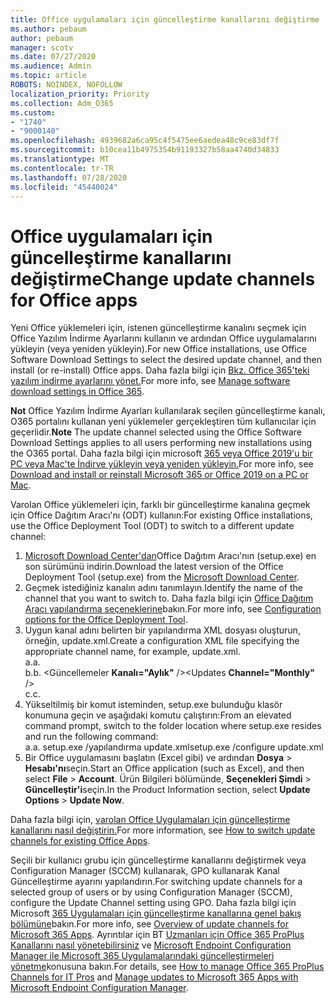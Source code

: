 ```yaml
---
title: Office uygulamaları için güncelleştirme kanallarını değiştirme
ms.author: pebaum
author: pebaum
manager: scotv
ms.date: 07/27/2020
ms.audience: Admin
ms.topic: article
ROBOTS: NOINDEX, NOFOLLOW
localization_priority: Priority
ms.collection: Adm_O365
ms.custom:
- "1740"
- "9000140"
ms.openlocfilehash: 4939682a6ca95c4f5475ee6aedea48c9ce83df7f
ms.sourcegitcommit: b10cea11b4975354b91193327b58aa4740d34833
ms.translationtype: MT
ms.contentlocale: tr-TR
ms.lasthandoff: 07/28/2020
ms.locfileid: "45440024"
---
```

# <a name="change-update-channels-for-office-apps"></a><span data-ttu-id="3d902-102">Office uygulamaları için güncelleştirme kanallarını değiştirme</span><span class="sxs-lookup"><span data-stu-id="3d902-102">Change update channels for Office apps</span></span>

<span data-ttu-id="3d902-103">Yeni Office yüklemeleri için, istenen güncelleştirme kanalını seçmek için Office Yazılım İndirme Ayarlarını kullanın ve ardından Office uygulamalarını yükleyin (veya yeniden yükleyin).</span><span class="sxs-lookup"><span data-stu-id="3d902-103">For new Office installations, use Office Software Download Settings to select the desired update channel, and then install (or re-install) Office apps.</span></span> <span data-ttu-id="3d902-104">Daha fazla bilgi için [Bkz. Office 365'teki yazılım indirme ayarlarını yönet.](https://docs.microsoft.com/deployoffice/manage-software-download-settings-office-365)</span><span class="sxs-lookup"><span data-stu-id="3d902-104">For more info, see [Manage software download settings in Office 365](https://docs.microsoft.com/deployoffice/manage-software-download-settings-office-365).</span></span> 

<span data-ttu-id="3d902-105">**Not** Office Yazılım İndirme Ayarları kullanılarak seçilen güncelleştirme kanalı, O365 portalını kullanan yeni yüklemeler gerçekleştiren tüm kullanıcılar için geçerlidir.</span><span class="sxs-lookup"><span data-stu-id="3d902-105">**Note** The update channel selected using the Office Software Download Settings applies to all users performing new installations using the O365 portal.</span></span> <span data-ttu-id="3d902-106">Daha fazla bilgi için microsoft [365 veya Office 2019'u bir PC veya Mac'te İndirve yükleyin veya yeniden yükleyin.](https://support.microsoft.com/office/download-and-install-or-reinstall-microsoft-365-or-office-2019-on-a-pc-or-mac-4414eaaf-0478-48be-9c42-23adc4716658)</span><span class="sxs-lookup"><span data-stu-id="3d902-106">For more info, see [Download and install or reinstall Microsoft 365 or Office 2019 on a PC or Mac](https://support.microsoft.com/office/download-and-install-or-reinstall-microsoft-365-or-office-2019-on-a-pc-or-mac-4414eaaf-0478-48be-9c42-23adc4716658).</span></span>   

<span data-ttu-id="3d902-107">Varolan Office yüklemeleri için, farklı bir güncelleştirme kanalına geçmek için Office Dağıtım Aracı'nı (ODT) kullanın:</span><span class="sxs-lookup"><span data-stu-id="3d902-107">For existing Office installations, use the Office Deployment Tool (ODT) to switch to a different update channel:</span></span>  

1. <span data-ttu-id="3d902-108">[Microsoft Download Center'dan](https://go.microsoft.com/fwlink/p/?LinkID=626065)Office Dağıtım Aracı'nın (setup.exe) en son sürümünü indirin.</span><span class="sxs-lookup"><span data-stu-id="3d902-108">Download the latest version of the Office Deployment Tool (setup.exe) from the [Microsoft Download Center](https://go.microsoft.com/fwlink/p/?LinkID=626065).</span></span>
2. <span data-ttu-id="3d902-109">Geçmek istediğiniz kanalın adını tanımlayın.</span><span class="sxs-lookup"><span data-stu-id="3d902-109">Identify the name of the channel that you want to switch to.</span></span> <span data-ttu-id="3d902-110">Daha fazla bilgi için [Office Dağıtım Aracı yapılandırma seçeneklerine](https://docs.microsoft.com/DeployOffice/configuration-options-for-the-office-2016-deployment-tool#channel-attribute-part-of-add-element)bakın.</span><span class="sxs-lookup"><span data-stu-id="3d902-110">For more info, see [Configuration options for the Office Deployment Tool](https://docs.microsoft.com/DeployOffice/configuration-options-for-the-office-2016-deployment-tool#channel-attribute-part-of-add-element).</span></span>
3. <span data-ttu-id="3d902-111">Uygun kanal adını belirten bir yapılandırma XML dosyası oluşturun, örneğin, update.xml.</span><span class="sxs-lookup"><span data-stu-id="3d902-111">Create a configuration XML file specifying the appropriate channel name, for example, update.xml.</span></span>  
    <span data-ttu-id="3d902-112">a.</span><span class="sxs-lookup"><span data-stu-id="3d902-112">a.</span></span> <Configuration>  
    <span data-ttu-id="3d902-113">b.</span><span class="sxs-lookup"><span data-stu-id="3d902-113">b.</span></span> <span data-ttu-id="3d902-114"><Güncellemeler **Kanalı="Aylık"** /></span><span class="sxs-lookup"><span data-stu-id="3d902-114"><Updates **Channel="Monthly"** /></span></span>  
    <span data-ttu-id="3d902-115">c.</span><span class="sxs-lookup"><span data-stu-id="3d902-115">c.</span></span> </Configuration>
4. <span data-ttu-id="3d902-116">Yükseltilmiş bir komut isteminden, setup.exe bulunduğu klasör konumuna geçin ve aşağıdaki komutu çalıştırın:</span><span class="sxs-lookup"><span data-stu-id="3d902-116">From an elevated command prompt, switch to the folder location where setup.exe resides and run the following command:</span></span>  
    <span data-ttu-id="3d902-117">a.</span><span class="sxs-lookup"><span data-stu-id="3d902-117">a.</span></span> <span data-ttu-id="3d902-118">setup.exe /yapılandırma update.xml</span><span class="sxs-lookup"><span data-stu-id="3d902-118">setup.exe /configure update.xml</span></span>
5. <span data-ttu-id="3d902-119">Bir Office uygulamasını başlatın (Excel gibi) ve ardından **Dosya**  >  **Hesabı'nı**seçin.</span><span class="sxs-lookup"><span data-stu-id="3d902-119">Start an Office application (such as Excel), and then select **File** > **Account**.</span></span> <span data-ttu-id="3d902-120">Ürün Bilgileri bölümünde, **Seçenekleri Şimdi**  >  **Güncelleştir'i**seçin.</span><span class="sxs-lookup"><span data-stu-id="3d902-120">In the Product Information section, select **Update Options** > **Update Now**.</span></span>

<span data-ttu-id="3d902-121">Daha fazla bilgi için, [varolan Office Uygulamaları için güncelleştirme kanallarını nasıl değiştirin.](https://support.microsoft.com/help/3185078/how-to-switch-from-semi-annual-channel-to-monthly-channel)</span><span class="sxs-lookup"><span data-stu-id="3d902-121">For more information, see [How to switch update channels for existing Office Apps](https://support.microsoft.com/help/3185078/how-to-switch-from-semi-annual-channel-to-monthly-channel).</span></span> 

<span data-ttu-id="3d902-122">Seçili bir kullanıcı grubu için güncelleştirme kanallarını değiştirmek veya Configuration Manager (SCCM) kullanarak, GPO kullanarak Kanal Güncelleştirme ayarını yapılandırın.</span><span class="sxs-lookup"><span data-stu-id="3d902-122">For switching update channels for a selected group of users or by using Configuration Manager (SCCM), configure the Update Channel setting using GPO.</span></span> <span data-ttu-id="3d902-123">Daha fazla bilgi için Microsoft [365 Uygulamaları için güncelleştirme kanallarına genel bakış bölümüne](https://docs.microsoft.com/deployoffice/overview-update-channels#group-policy)bakın.</span><span class="sxs-lookup"><span data-stu-id="3d902-123">For more info, see [Overview of update channels for Microsoft 365 Apps](https://docs.microsoft.com/deployoffice/overview-update-channels#group-policy).</span></span> <span data-ttu-id="3d902-124">Ayrıntılar için BT [Uzmanları için Office 365 ProPlus Kanallarını nasıl yönetebilirsiniz](https://techcommunity.microsoft.com/t5/office-365-blog/how-to-manage-office-365-proplus-channels-for-it-pros/ba-p/795813) ve [Microsoft Endpoint Configuration Manager ile Microsoft 365 Uygulamalarındaki güncelleştirmeleri yönetme](https://docs.microsoft.com/deployoffice/manage-microsoft-365-apps-updates-configuration-manager)konusuna bakın.</span><span class="sxs-lookup"><span data-stu-id="3d902-124">For details, see [How to manage Office 365 ProPlus Channels for IT Pros](https://techcommunity.microsoft.com/t5/office-365-blog/how-to-manage-office-365-proplus-channels-for-it-pros/ba-p/795813) and [Manage updates to Microsoft 365 Apps with Microsoft Endpoint Configuration Manager](https://docs.microsoft.com/deployoffice/manage-microsoft-365-apps-updates-configuration-manager).</span></span>